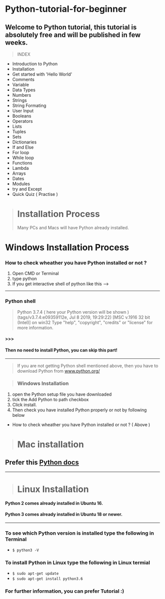 # Python-tutorial-for-beginner
Welcome to Python tutorial, this tutorial is absolutely free and will be published in few weeks.
----------
>INDEX
- Introduction to Python
- Installation 
- Get started with 'Hello World'
- Comments
- Variable
- Data Types
- Numbers
- Strings
- String Formating
- User Input
- Booleans
- Operators
- Lists
- Tuples
- Sets
- Dictionaries
- If and Else
- For loop
- While loop
- Functions
- Lambda
- Arrays
- Dates
- Modules
- try and Except
- Quick Quiz ( Practise )

> # Installation Process
> Many PCs and Macs will have Python already installed.

# Windows Installation Process
### How to check wheather you have Python installed or not ?

1. Open CMD or Terminal
2. type python
3. If you get interactive shell of python like this --> 
----
### Python shell

>Python 3.7.4 ( here your Python version will be shown ) (tags/v3.7.4:e09359112e, Jul  8 2019, 19:29:22) [MSC v.1916 32 bit (Intel)] on win32
Type "help", "copyright", "credits" or "license" for more information.
#### >>> 
#### Then no need to install Python, you can skip this part!
- - - - - - - - - -
>If you are not getting Python shell mentioned above,
then you have to download Python from www.python.org/

>### Windows Installation 

1. open the Python setup file you have downloaded
2. tick the Add Python to path checkbox  
3. Click install.
4. Then check you have installed Python properly or not by following below

- How to check wheather you have Python installed or not ? ( Above )

> # Mac installation

## Prefer this [Python docs](https://docs.python-guide.org/starting/install3/osx/)

---
> # Linux Installation

#### Python 2 comes already installed in Ubuntu 16.
#### Python 3 comes already installed in Ubuntu 18 or newer.
---
### To see which Python version is installed type the following in Terminal
- `$ python3 -V`

### To install Python in Linux type the following in Linux termial

- `$ sudo apt-get update`
- `$ sudo apt-get install python3.6`

### For further information, you can prefer Tutorial :)
